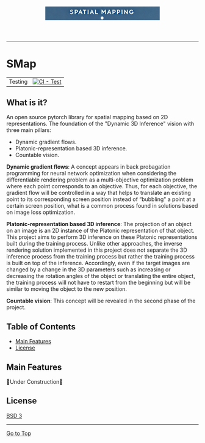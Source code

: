 <h1 align="center">
<img src="https://raw.githubusercontent.com/thienannguyen-cv/SMap/main/logo.png" width="300">
</h1><br>

-----------------

# SMap

| | |
| --- | --- |
| Testing | [![CI - Test](https://img.shields.io/badge/Unit_Tests-failed-red)]()|

## What is it?
An open source pytorch library for spatial mapping based on 2D representations. The foundation of the "Dynamic 3D Inference" vision with three main pillars: 
 - Dynamic gradient flows. 
 - Platonic-representation based 3D inference. 
 - Countable vision. 

**Dynamic gradient flows**: A concept appears in back probagation programming for neural network optimization when considering the differentiable rendering problem as a multi-objective optimization problem where each point corresponds to an objective. Thus, for each objective, the gradient flow will be controlled in a way that helps to translate an existing point to its corresponding screen position instead of “bubbling" a point at a certain screen position, what is a common process found in solutions based on image loss optimization. 

**Platonic-representation based 3D inference**: The projection of an object on an image is an 2D instance of the Platonic representation of that object. This project aims to perform 3D inference on these Platonic representations built during the training process. Unlike other approaches, the inverse rendering solution implemented in this project does not separate the 3D inference process from the training process but rather the training process is built on top of the inference. Accordingly, even if the target images are changed by a change in the 3D parameters such as increasing or decreasing the rotation angles of the object or translating the entire object, the training process will not have to restart from the beginning but will be similar to moving the object to the new position. 

**Countable vision**: This concept will be revealed in the second phase of the project. 

## Table of Contents

- [Main Features](#main-features)
- [License](#license)

## Main Features
🚧Under Construction🚧

## License
[BSD 3](LICENSE)

<hr>

[Go to Top](#table-of-contents)

